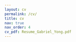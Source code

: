 ```yaml
---
layout: cv
permalink: /cv/
title: cv
nav: true
nav_order: 4
cv_pdf: Resume_Gabriel_Yong.pdf
---
```

